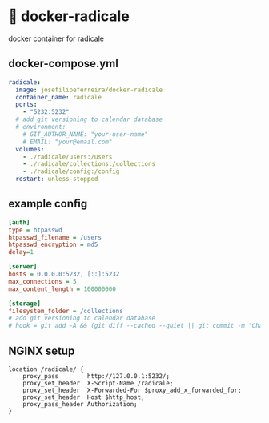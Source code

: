 # :calendar: docker-radicale

docker container for [radicale](https://radicale.org/v3.html)

## docker-compose.yml

```yml
radicale:
  image: josefilipeferreira/docker-radicale
  container_name: radicale
  ports:
    - "5232:5232"
  # add git versioning to calendar database
  # environment:
    # GIT_AUTHOR_NAME: "your-user-name"
    # EMAIL: "your@email.com"
  volumes:
    - ./radicale/users:/users
    - ./radicale/collections:/collections
    - ./radicale/config:/config
  restart: unless-stopped
```

## example config

```ini
[auth]
type = htpasswd
htpasswd_filename = /users
htpasswd_encryption = md5
delay=1

[server]
hosts = 0.0.0.0:5232, [::]:5232
max_connections = 5
max_content_length = 100000000

[storage]
filesystem_folder = /collections
# add git versioning to calendar database
# hook = git add -A && (git diff --cached --quiet || git commit -m "Changes by "%(user)s)
```

## NGINX setup
```
location /radicale/ {
    proxy_pass        http://127.0.0.1:5232/;
    proxy_set_header  X-Script-Name /radicale;
    proxy_set_header  X-Forwarded-For $proxy_add_x_forwarded_for;
    proxy_set_header  Host $http_host;
    proxy_pass_header Authorization;
}
```
